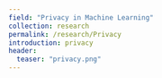 ```yaml
---
field: "Privacy in Machine Learning"
collection: research
permalink: /research/Privacy
introduction: privacy
header:
  teaser: "privacy.png"
---
```


